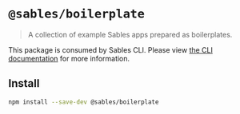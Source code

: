 # `@sables/boilerplate`

> A collection of example Sables apps prepared as boilerplates.

This package is consumed by Sables CLI.
Please view [the CLI documentation](https://sables.dev/docs/api#cli) for more information.

## Install

```sh
npm install --save-dev @sables/boilerplate
```
